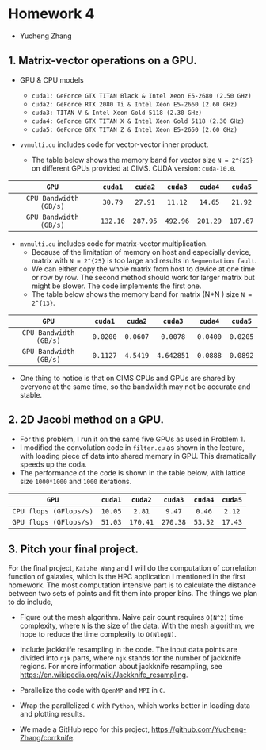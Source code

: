 # Homework 4

- Yucheng Zhang

## 1. Matrix-vector operations on a GPU.

- GPU & CPU models
  - `cuda1: GeForce GTX TITAN Black & Intel Xeon E5-2680 (2.50 GHz)`
  - `cuda2: GeForce RTX 2080 Ti & Intel Xeon E5-2660 (2.60 GHz)`
  - `cuda3: TITAN V & Intel Xeon Gold 5118 (2.30 GHz)`
  - `cuda4: GeForce GTX TITAN X & Intel Xeon Gold 5118 (2.30 GHz)`
  - `cuda5: GeForce GTX TITAN Z & Intel Xeon E5-2650 (2.60 GHz)`

- `vvmulti.cu` includes code for vector-vector inner product.
  - The table below shows the memory band for vector size `N = 2^{25}` on different GPUs provided at CIMS. CUDA version: `cuda-10.0`.

|         `GPU`          | `cuda1`  | `cuda2`  | `cuda3`  | `cuda4`  | `cuda5`  |
| :--------------------: | :------: | :------: | :------: | :------: | :------: |
| `CPU Bandwidth (GB/s)` | `30.79`  | `27.91`  | `11.12`  | `14.65`  | `21.92`  |
| `GPU Bandwidth (GB/s)` | `132.16` | `287.95` | `492.96` | `201.29` | `107.67` |



- `mvmulti.cu` includes code for matrix-vector multiplication.
  - Because of the limitation of memory on host and especially device, matrix with `N = 2^{25}` is too large and results in `Segmentation fault`.
  - We can either copy the whole matrix from host to device at one time or row by row. The second method should work for larger matrix but might be slower. The code implements the first one.
  - The table below shows the memory band for matrix (N*N ) size `N = 2^{13}`.

|         `GPU`          | `cuda1`  | `cuda2`  |  `cuda3`   | `cuda4`  | `cuda5`  |
| :--------------------: | :------: | :------: | :--------: | :------: | :------: |
| `CPU Bandwidth (GB/s)` | `0.0200` | `0.0607` |  `0.0078`  | `0.0400` | `0.0205` |
| `GPU Bandwidth (GB/s)` | `0.1127` | `4.5419` | `4.642851` | `0.0888` | `0.0892` |

- One thing to notice is that on CIMS CPUs and GPUs are shared by everyone at the same time, so the bandwidth may not be accurate and stable.

## 2. 2D Jacobi method on a GPU.

- For this problem, I run it on the same five GPUs as used in Problem 1.
- I modified the convolution code in `filter.cu` as shown in the lecture, with loading piece of data into shared memory in GPU. This dramatically speeds up the coda.
- The performance of the code is shown in the table below, with lattice size `1000*1000` and `1000` iterations.

|         `GPU`          | `cuda1` | `cuda2`  | `cuda3`  | `cuda4` | `cuda5` |
| :--------------------: | :-----: | :------: | :------: | :-----: | :-----: |
| `CPU flops (GFlops/s)` | `10.05` |  `2.81`  |  `9.47`  | `0.46`  | `2.12`  |
| `GPU flops (GFlops/s)` | `51.03` | `170.41` | `270.38` | `53.52` | `17.43` |


## 3. Pitch your final project.

For the final project, `Kaizhe Wang` and I will do the computation of correlation function of galaxies, which is the HPC application I mentioned in the first homework. The most computation intensive part is to calculate the distance between two sets of points and fit them into proper bins. The things we plan to do include,

- Figure out the mesh algorithm. Naive pair count requires `O(N^2)` time complexity, where `N` is the size of the data. With the mesh algorithm, we hope to reduce the time complexity to `O(NlogN)`.
- Include jackknife resampling in the code. The input data points are divided into `njk` parts, where `njk` stands for the number of jackknife regions. For more information about jackknife resampling, see https://en.wikipedia.org/wiki/Jackknife_resampling.
- Parallelize the code with `OpenMP` and `MPI` in `C`.
- Wrap the parallelized `C` with `Python`, which works better in loading data and plotting results.

- We made a GitHub repo for this project, https://github.com/Yucheng-Zhang/corrknife.
